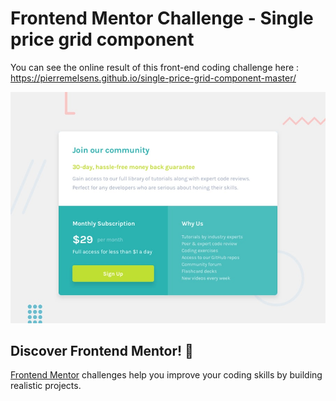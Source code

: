 # Frontend Mentor Challenge - Single price grid component

You can see the online result of this front-end coding challenge here : https://pierremelsens.github.io/single-price-grid-component-master/

![Design preview for the Single price grid component coding challenge](./design/desktop-preview.jpg)

## Discover Frontend Mentor! 👋

[Frontend Mentor](https://www.frontendmentor.io) challenges help you improve your coding skills by building realistic projects.


